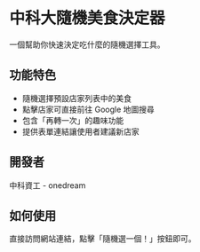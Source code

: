 # 中科大隨機美食決定器

一個幫助你快速決定吃什麼的隨機選擇工具。


## 功能特色

* 隨機選擇預設店家列表中的美食
* 點擊店家可直接前往 Google 地圖搜尋
* 包含「再轉一次」的趣味功能
* 提供表單連結讓使用者建議新店家

## 開發者

中科資工 - onedream

## 如何使用

直接訪問網站連結，點擊「隨機選一個！」按鈕即可。